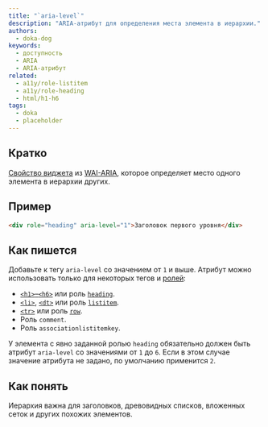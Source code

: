 ```yaml
---
title: "`aria-level`"
description: "ARIA-атрибут для определения места элемента в иерархии."
authors:
  - doka-dog
keywords:
  - доступность
  - ARIA
  - ARIA-атрибут
related:
  - a11y/role-listitem
  - a11y/role-heading
  - html/h1-h6
tags:
  - doka
  - placeholder
---
```


## Кратко

[Свойство виджета](/a11y/aria-attrs/#atributy-vidzhetov) из [WAI-ARIA](/a11y/aria-intro/#specifikaciya), которое определяет место одного элемента в иерархии других.

## Пример

```html
<div role="heading" aria-level="1">Заголовок первого уровня</div>
```

## Как пишется

Добавьте к тегу `aria-level` со значением от `1` и выше. Атрибут можно использовать только для некоторых тегов и [ролей](/a11y/aria-roles/):

- [`<h1>`–`<h6>`](/html/h1-h6/) или роль [`heading`](/a11y/role-heading/).
- [`<li>`](/html/li/), [`<dt>`](/html/dl-dd-dt/) или роль [`listitem`](/a11y/role-listitem/).
- [`<tr>`](/html/tables/#tr) или роль [`row`](/a11y/role-row/).
- Роль `comment`.
- Роль `associationlistitemkey`.

У элемента с явно заданной ролью `heading` обязательно должен быть атрибут `aria-level` со значениями от `1` до `6`. Если в этом случае значение атрибута не задано, по умолчанию применится `2`.

## Как понять

Иерархия важна для заголовков, древовидных списков, вложенных сеток и других похожих элементов.
